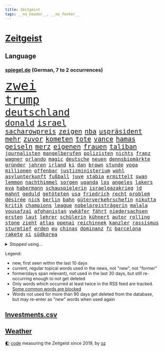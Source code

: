 ```yaml
---
title: Zeitgeist
tags: __no_header__, __no_footer__
---
```


# [Zeitgeist](https://oliz.io/zeitgeist/)

## Language

<h3><a href="https://www.spiegel.de" target="_blank">spiegel.de</a> (German, 7 to 2 occurrences)</h3>
<p style="font-family:monospace">
<span style="font-size:32pt"><a href="news_links.html#zwei" class="current">zwei</a></span>
<br>
<span style="font-size:28pt"><a href="news_links.html#trump" class="current">trump</a></span>
<br>
<span style="font-size:24pt"><a href="news_links.html#deutschland" class="current">deutschland</a></span>
<br>
<span style="font-size:20pt"><a href="news_links.html#donald" class="current">donald</a></span>
<span style="font-size:20pt"><a href="news_links.html#israel" class="current">israel</a></span>
<br>
<span style="font-size:16pt"><a href="news_links.html#sacharowpreis" class="new">sacharowpreis</a></span>
<span style="font-size:16pt"><a href="news_links.html#zeigen" class="current">zeigen</a></span>
<span style="font-size:16pt"><a href="news_links.html#nba" class="current">nba</a></span>
<span style="font-size:16pt"><a href="news_links.html#uspräsident" class="current">uspräsident</a></span>
<span style="font-size:16pt"><a href="news_links.html#mehr" class="current">mehr</a></span>
<span style="font-size:16pt"><a href="news_links.html#zuvor" class="current">zuvor</a></span>
<span style="font-size:16pt"><a href="news_links.html#kometen" class="current">kometen</a></span>
<span style="font-size:16pt"><a href="news_links.html#tote" class="current">tote</a></span>
<span style="font-size:16pt"><a href="news_links.html#vance" class="current">vance</a></span>
<span style="font-size:16pt"><a href="news_links.html#hamas" class="current">hamas</a></span>
<span style="font-size:16pt"><a href="news_links.html#geiseln" class="current">geiseln</a></span>
<span style="font-size:16pt"><a href="news_links.html#merz" class="current">merz</a></span>
<span style="font-size:16pt"><a href="news_links.html#eigenen" class="current">eigenen</a></span>
<span style="font-size:16pt"><a href="news_links.html#frauen" class="current">frauen</a></span>
<span style="font-size:16pt"><a href="news_links.html#taliban" class="current">taliban</a></span>
<br>
<span style="font-size:12pt"><a href="news_links.html#journalisten" class="current">journalisten</a></span>
<span style="font-size:12pt"><a href="news_links.html#mangelberufen" class="new">mangelberufen</a></span>
<span style="font-size:12pt"><a href="news_links.html#polizisten" class="current">polizisten</a></span>
<span style="font-size:12pt"><a href="news_links.html#nichts" class="current">nichts</a></span>
<span style="font-size:12pt"><a href="news_links.html#franz" class="current">franz</a></span>
<span style="font-size:12pt"><a href="news_links.html#wagner" class="current">wagner</a></span>
<span style="font-size:12pt"><a href="news_links.html#orlando" class="current">orlando</a></span>
<span style="font-size:12pt"><a href="news_links.html#magic" class="current">magic</a></span>
<span style="font-size:12pt"><a href="news_links.html#deutsche" class="current">deutsche</a></span>
<span style="font-size:12pt"><a href="news_links.html#neuen" class="current">neuen</a></span>
<span style="font-size:12pt"><a href="news_links.html#dennsbiomärkte" class="new">dennsbiomärkte</a></span>
<span style="font-size:12pt"><a href="news_links.html#gründer" class="current">gründer</a></span>
<span style="font-size:12pt"><a href="news_links.html#jahren" class="current">jahren</a></span>
<span style="font-size:12pt"><a href="news_links.html#irland" class="current">irland</a></span>
<span style="font-size:12pt"><a href="news_links.html#ki" class="current">ki</a></span>
<span style="font-size:12pt"><a href="news_links.html#dan" class="current">dan</a></span>
<span style="font-size:12pt"><a href="news_links.html#brown" class="current">brown</a></span>
<span style="font-size:12pt"><a href="news_links.html#stunde" class="current">stunde</a></span>
<span style="font-size:12pt"><a href="news_links.html#yoga" class="current">yoga</a></span>
<span style="font-size:12pt"><a href="news_links.html#millionen" class="current">millionen</a></span>
<span style="font-size:12pt"><a href="news_links.html#offenbar" class="current">offenbar</a></span>
<span style="font-size:12pt"><a href="news_links.html#justizministerium" class="current">justizministerium</a></span>
<span style="font-size:12pt"><a href="news_links.html#wohl" class="current">wohl</a></span>
<span style="font-size:12pt"><a href="news_links.html#asylunterkunft" class="new">asylunterkunft</a></span>
<span style="font-size:12pt"><a href="news_links.html#fußball" class="current">fußball</a></span>
<span style="font-size:12pt"><a href="news_links.html#juve" class="current">juve</a></span>
<span style="font-size:12pt"><a href="news_links.html#stabia" class="new">stabia</a></span>
<span style="font-size:12pt"><a href="news_links.html#ermittelt" class="current">ermittelt</a></span>
<span style="font-size:12pt"><a href="news_links.html#swan" class="current">swan</a></span>
<span style="font-size:12pt"><a href="news_links.html#lemmon" class="current">lemmon</a></span>
<span style="font-size:12pt"><a href="news_links.html#nachthimmel" class="new">nachthimmel</a></span>
<span style="font-size:12pt"><a href="news_links.html#sorgen" class="current">sorgen</a></span>
<span style="font-size:12pt"><a href="news_links.html#uganda" class="current">uganda</a></span>
<span style="font-size:12pt"><a href="news_links.html#los" class="current">los</a></span>
<span style="font-size:12pt"><a href="news_links.html#angeles" class="current">angeles</a></span>
<span style="font-size:12pt"><a href="news_links.html#lakers" class="current">lakers</a></span>
<span style="font-size:12pt"><a href="news_links.html#eva" class="current">eva</a></span>
<span style="font-size:12pt"><a href="news_links.html#habermann" class="new">habermann</a></span>
<span style="font-size:12pt"><a href="news_links.html#schauspielerin" class="current">schauspielerin</a></span>
<span style="font-size:12pt"><a href="news_links.html#israelgazakrieg" class="current">israelgazakrieg</a></span>
<span style="font-size:12pt"><a href="news_links.html#jd" class="current">jd</a></span>
<span style="font-size:12pt"><a href="news_links.html#mahnt" class="current">mahnt</a></span>
<span style="font-size:12pt"><a href="news_links.html#geduld" class="current">geduld</a></span>
<span style="font-size:12pt"><a href="news_links.html#getöteten" class="current">getöteten</a></span>
<span style="font-size:12pt"><a href="news_links.html#usa" class="current">usa</a></span>
<span style="font-size:12pt"><a href="news_links.html#friedrich" class="current">friedrich</a></span>
<span style="font-size:12pt"><a href="news_links.html#recht" class="current">recht</a></span>
<span style="font-size:12pt"><a href="news_links.html#problem" class="current">problem</a></span>
<span style="font-size:12pt"><a href="news_links.html#désirée" class="new">désirée</a></span>
<span style="font-size:12pt"><a href="news_links.html#nick" class="current">nick</a></span>
<span style="font-size:12pt"><a href="news_links.html#berlin" class="current">berlin</a></span>
<span style="font-size:12pt"><a href="news_links.html#bahn" class="current">bahn</a></span>
<span style="font-size:12pt"><a href="news_links.html#güterverkehrschefin" class="new">güterverkehrschefin</a></span>
<span style="font-size:12pt"><a href="news_links.html#nikutta" class="new">nikutta</a></span>
<span style="font-size:12pt"><a href="news_links.html#kritik" class="current">kritik</a></span>
<span style="font-size:12pt"><a href="news_links.html#champions" class="current">champions</a></span>
<span style="font-size:12pt"><a href="news_links.html#league" class="current">league</a></span>
<span style="font-size:12pt"><a href="news_links.html#nobelpreisträgerin" class="new">nobelpreisträgerin</a></span>
<span style="font-size:12pt"><a href="news_links.html#malala" class="new">malala</a></span>
<span style="font-size:12pt"><a href="news_links.html#yousafzai" class="new">yousafzai</a></span>
<span style="font-size:12pt"><a href="news_links.html#afghanistan" class="current">afghanistan</a></span>
<span style="font-size:12pt"><a href="news_links.html#vwkäfer" class="new">vwkäfer</a></span>
<span style="font-size:12pt"><a href="news_links.html#fährt" class="current">fährt</a></span>
<span style="font-size:12pt"><a href="news_links.html#niedersachsen" class="current">niedersachsen</a></span>
<span style="font-size:12pt"><a href="news_links.html#ersten" class="current">ersten</a></span>
<span style="font-size:12pt"><a href="news_links.html#laut" class="current">laut</a></span>
<span style="font-size:12pt"><a href="news_links.html#lehrer" class="current">lehrer</a></span>
<span style="font-size:12pt"><a href="news_links.html#schülerin" class="current">schülerin</a></span>
<span style="font-size:12pt"><a href="news_links.html#kühnert" class="new">kühnert</a></span>
<span style="font-size:12pt"><a href="news_links.html#autor" class="current">autor</a></span>
<span style="font-size:12pt"><a href="news_links.html#rolling" class="new">rolling</a></span>
<span style="font-size:12pt"><a href="news_links.html#stone" class="current">stone</a></span>
<span style="font-size:12pt"><a href="news_links.html#zieht" class="current">zieht</a></span>
<span style="font-size:12pt"><a href="news_links.html#atlas" class="new">atlas</a></span>
<span style="font-size:12pt"><a href="news_links.html#openai" class="current">openai</a></span>
<span style="font-size:12pt"><a href="news_links.html#reichinnek" class="current">reichinnek</a></span>
<span style="font-size:12pt"><a href="news_links.html#kanzler" class="current">kanzler</a></span>
<span style="font-size:12pt"><a href="news_links.html#rassismus" class="current">rassismus</a></span>
<span style="font-size:12pt"><a href="news_links.html#sturmtief" class="current">sturmtief</a></span>
<span style="font-size:12pt"><a href="news_links.html#erden" class="current">erden</a></span>
<span style="font-size:12pt"><a href="news_links.html#eu" class="current">eu</a></span>
<span style="font-size:12pt"><a href="news_links.html#chinas" class="current">chinas</a></span>
<span style="font-size:12pt"><a href="news_links.html#dominanz" class="current">dominanz</a></span>
<span style="font-size:12pt"><a href="news_links.html#fc" class="current">fc</a></span>
<span style="font-size:12pt"><a href="news_links.html#barcelona" class="current">barcelona</a></span>
<span style="font-size:12pt"><a href="news_links.html#rakete" class="new">rakete</a></span>
<span style="font-size:12pt"><a href="news_links.html#xi" class="current">xi</a></span>
<span style="font-size:12pt"><a href="news_links.html#südkorea" class="current">südkorea</a></span>
</p>
<details>
<summary>Stopped using...</summary>
<p class="former" style="font-size:12pt">
führende(1827) vergeblich(1827) abend(1826) geliefert(1826) flüchtlinge(1825) persönliche(1825) zurzeit(1824) aufgefordert(1823) früh(1823) mittelmeer(1823) nordrheinwestfalen(1823) alexej(1822) entfernt(1822) galt(1822) mario(1822) nawalny(1822) unabhängige(1822) einzug(1821) schildert(1821) 2020(1820) allianz(1820) depressionen(1820) energien(1820) fdp(1820) geflüchteten(1820) obama(1820) sekunden(1820) tötete(1820) verluste(1820) amerika(1819) draußen(1819) freiheit(1819) streitkräfte(1819) diskussion(1818) gebaut(1818) nationalspieler(1818) null(1818) taten(1818) feierte(1817) kennt(1817) nutzte(1817) reißt(1817) weltweiten(1817) übt(1817) aufgehoben(1816) schien(1816) verpassen(1816) weiterer(1816) bewegung(1815) schaltet(1815) standen(1815) teilnehmer(1815) vieler(1815) bedeutung(1814) florida(1814) hieß(1814) möglichst(1814) niederlanden(1814) präsidentschaftswahl(1814) gereist(1813) voraus(1813) befreien(1812) erbe(1812) fliehen(1812) zugelassen(1810) globale(1808) schottland(1808) abgebrochen(1807) mercedes(1807) distanz(1806) gebiet(1806) stadion(1806) beinahe(1805) besondere(1805) garten(1804) hielten(1803) erwachsene(1802) landete(1802) mission(1801) königin(1797) produziert(1795) hilfen(1794) popstar(1792) solchen(1792) fortsetzung(1791) leider(1791) projekte(1791) abstieg(1788) teilt(1786) möglichkeiten(1782) liberalen(1772) sammeln(1765) umbau(1722) panzer(1684) carlos(1680) sahra(1679) wagenknecht(1679) banken(1619) spiegelreporter(1581) müll(1577) tricks(1569) anführer(1559) wellen(1526) gehälter(1487) schulden(1460) halbes(1447) außenministerin(1438) luftwaffe(1432) spektakel(1365) überwachung(1360) versagen(1321) samt(1313) fluss(1311) unmittelbar(1307) eingetroffen(1291) bewusst(1289) umstände(1253) tierschützer(1213) thüringens(1193) verzeichnet(1192) genauer(1185) weitergehen(1183) fassungslos(1181) legal(1181) dach(1165) island(1159) durchs(1156) schickte(1138) tagelang(1125) psychologin(1108) bergen(1088) deuten(1085) parolen(1082) erfüllen(1079) außenpolitik(1077) billigt(1065) einstige(1049) deutschlandticket(1044) demonstriert(1000) minderjährige(993) alcaraz(988) islamistischen(985) jäger(970) darmstadt(949) laden(942) optionen(926) hauptrolle(925) mannheim(921) diplomatische(918) bar(895) fühlte(893) berühmtesten(880) psychische(867) ford(851) zahlungen(849) rechtsextremer(844) zwischenfall(836) stellenabbau(825) bewaffnete(806) wmtitel(806) nächster(801) chancenlos(784) ausnahmezustand(783) völkermord(778) tisch(771) schwachen(770) javier(764) verfolgte(739) tatverdächtiger(737) teslachef(735) 22jährige(720) attentat(719) stimmte(716) schmerzen(715) bsw(697) gespalten(679) bedrängnis(668) indischen(668) beklagen(664) gesichter(662) größe(660) unwahrscheinlich(657) is(656) zeitalter(655) umfangreiche(646) huthis(645) operation(640) mangelnde(637) nvidia(635) wettkampf(632) briten(628) format(625) schritten(621) verbündete(616) anhörung(615) kontroversen(605) rettete(603) sophie(602) gerieten(591) rasch(589) unmöglich(585) klärt(582) höchstwert(576) gleiche(575) stammen(573) jamal(565) musiala(565) kaputt(562) boxen(561) einblick(555) kriegsführung(554) rechtsradikale(554) integration(551) strafzölle(550) ruhrgebiet(547) denkbar(546) fangen(546) ursachen(546) 44(542) flog(525) parteispitze(525) vorstellung(523) depression(520) rafael(520) parkplatz(512) sportlerinnen(511) 28jährige(509) m(498) neueste(498) übel(497) happy(493) laufbahn(487) polizeigewalt(477) smith(473) gleichen(471) atem(467) gemeinsames(465) fühle(458) wanderer(457) telefon(456) fitnessstudio(452) anruf(451) erschüttern(451) strenge(444) inlandsgeheimdienst(442) vorgeschlagen(442) pennsylvania(431) öffentlicher(428) jemen(426) nächstes(425) scheiterten(424) kriege(423) vermeidet(418) unabhängigkeit(414) astronomie(411) anhaltende(407) ausgetauscht(406) fläche(406) abgesetzt(402) baku(395) alex(390) explodiert(387) geschenke(386) mitarbeiterinnen(382) stärkt(382) spiegelrecherchen(379) grundsätzlich(375) geringe(372) königreich(372) milizen(372) australischen(368) grundschulen(366) günstigen(366) indigene(364) zählen(364) brett(361) zulasten(360) seitenhieb(358) fische(357) voraussichtlich(356) passen(355) erik(352) maler(352) weltmeisterschaft(349) französischer(348) bedrohte(346) schwärmt(342) beliebter(339) heutige(339) pedro(334) kongress(331) armin(329) kommissar(329) altkanzler(326) gavin(326) runden(326) traditionell(324) kürzen(323) spielerin(323) kommissarin(322) 500000(321) beliebte(321) end(321) russlandsanktionen(321) therapeuten(315) finanzieren(313) versus(312) report(310) gewinnerin(309) rechtsradikalen(307) sämtliche(306) ed(301) fantasie(301) mobilität(301) sheeran(301) vereinigte(301) bezieht(300) millionenhöhe(299) morddrohungen(297) großbank(294) alleingang(292) zündet(292) interessieren(291) konkurrent(291) bunt(289) faire(289) jair(289) durcheinander(288) fortsetzen(288) antrittsbesuch(287) erschlagen(287) interner(287) verwirrung(287) engen(285) steigert(284) graf(283) chips(282) fehlten(282) vereinbart(282) winzige(282) weite(281) empfehlen(280) jonas(280) dokumentiert(277) freiwilligen(276) ausreichend(274) staunen(274) enthalten(272) slowene(272) flugzeugabsturz(269) waldbrände(269) kichatbot(268) ruder(268) bewegte(267) rücksicht(267) skandale(266) regisseurin(264) menschengruppe(263) drücken(262) suchaktion(262) feuerwehrleute(261) 6000(259) attackierten(257) radprofi(257) predigt(256) unbekannt(256) kälte(255) natostaaten(255) halt(254) gift(253) newsom(253) powell(252) beauftragt(249) patricia(249) wirtschaftlich(248) chemnitz(247) gedenkfeier(247) usamerikanerin(246) wappnet(246) echo(245) sterne(244) istanbuler(242) pressefreiheit(242) tausender(240) fatale(238) kanzleramtschef(237) mittendrin(236) hang(235) saarland(234) tanzt(234) verfügt(234) ekrem(232) schwestern(231) versetzen(231) marie(229) unterzahl(228) belohnung(227) massenproteste(227) verhältnisse(227) unterscheiden(226) übergangspräsident(226) moderner(225) istanbuls(224) bullshit(223) rechnungshof(222) überraschen(221) roland(220) utah(220) dick(217) gescheiterter(217) trophäe(217) vergleiche(217) watch(217) klettern(216) südostasien(216) pascal(215) rechtfertigt(215) spiegeltalk(215) zweifelhafte(214) ingebrigtsen(212) saturn(210) stemmen(210) freigang(209) wüst(207) debütalbum(206) stach(206) stromausfall(206) 1860(205) galatasaray(205) kollidieren(205) umstritten(205) bildschirm(204) entschlossenheit(204) lahav(204) beispiellosen(202) josé(202) taucher(202) diplomatischer(201) kanadier(201) 14jährigen(198) einzelfall(198) flügen(198) alligator(196) anzüge(196) erzeugen(196) schwimmbad(196) carlo(194) christine(194) gewinne(194) ussoldaten(194) bemerkungen(192) unangenehm(192) verfassungsgericht(191) brasiliens(190) einzigen(190) männlich(190) vermissten(190) abschnitt(189) anerkannt(189) piastri(189) bergsteiger(187) netanyahuregierung(187) visa(187) monatelangen(186) i̇mamoğlu(185) geschieht(184) uskonzern(184) alexandria(183) jerusalem(183) mitbegründer(183) taiwans(183) ai(182) einschränkung(182) wälder(181) dosis(180) erfand(180) nachhaltigkeit(180) lichtjahre(178) psychologische(178) wertvolle(178) champion(176) komplette(176) özel(176) journalismus(175) dröge(174) katharina(174) olympique(174) verteidigte(174) carrie(173) mischen(173) psychischen(173) brannten(172) bösen(172) flossen(172) gewissheit(171) bolsonaro(170) tötungsdelikt(170) traurige(169) überragende(169) nebenwirkungen(168) sozialausgaben(168) umgehend(168) wohnungsmarkt(168) özgür(168) dringt(167) inspiriert(167) weinen(166) wrack(166) männlichkeit(165) neunjähriger(165) 110(164) 89jährige(164) ertappt(164) kampfansage(164) kultusminister(164) überflutungen(164) ambitionierten(163) arm(163) thorsten(163) legendäre(162) liege(162) aushalten(161) abnehmen(160) absichtlich(160) auftauchen(160) hindernis(160) algerien(159) festgesetzt(159) lästig(159) schwersten(159) menendez(158) schränkt(157) 15jähriger(156) label(155) trotzte(155) zerlegen(155) akkus(154) rätseln(154) anfragen(153) gestiegenen(153) testet(153) feiertage(152) finde(152) flüchtig(152) kreuzfahrtschiff(152) hai(151) sparkurs(151) vollstreckt(151) weicht(151) wilke(151) fremden(150) reisenden(150) verzweifelte(150) christlichen(149) ertrinkt(149) fed(149) sony(149) verletzen(149) überdurchschnittlich(149) lola(148) gladbach(147) jersey(147) zugeschlagen(147) betrunken(146) traditionsklub(146) ansturm(145) gerichtshofs(145) ankündigung(144) europäern(144) historischem(144) jonathan(144) renten(144) sommerpause(144) ausfall(142) vertagt(142) botox(141) kaisers(141) kindesmissbrauch(141) oppositionsführer(141) überzeugte(141) rückläufig(140) unverantwortlich(140) lukas(139) anscheinend(138) harren(137) kampfflugzeuge(137) emfinale(136) beckenbauer(135) doppelten(135) plötzlichen(135) typen(134) zeitfahren(134) gewalttätigen(133) landschaft(132) toleranz(132) xatar(132) gestolpert(131) gloria(131) indischer(131) spielplan(131) 140(129) nachteile(129) schlägerei(129) madonna(128) bedrohungslage(127) etappe(127) picasso(127) unterbrechen(127) vereinbaren(127) kichips(126) inszenieren(124) kontrahenten(124) leverkusener(124) prescht(124) pride(124) sorgerechtsstreit(124) gekündigt(122) längeren(122) mannschaften(122) gesinnung(121) lupe(121) rentensystem(121) silva(121) vermittlung(120) versäumnisse(120) finnland(119) harvarduniversität(119) massen(119) olympiasieger(119) senior(119) starkoch(119) weltbühne(119) 2002(118) volksfest(118) brettspiele(117) gesamtsieg(117) chelsea(116) dbbteam(116) israelpolitik(116) zuschlag(116) 23jährige(115) bester(115) brigitte(115) demokrat(115) grundrechte(115) merlin(115) schrittweise(115) trauern(115) blatten(114) drehbuch(114) grünenfraktionschefin(114) oberstes(114) sensationell(114) betroffener(113) iaea(113) inbegriff(113) wissenschaftlicher(113) bergsturz(112) brennt(112) durchgeführt(112) erfinder(112) trainers(112) absicht(111) ausgibt(111) eruption(111) gewehrt(110) königs(110) marseille(110) milchstraße(110) sprengung(110) wilders(110) enttäuschend(109) lehre(109) bestimmen(108) euklimaziel(108) finanzieller(108) macrons(108) bremens(107) karol(107) madeleine(107) mccann(107) mittelstand(107) nawrocki(107) ruhiger(107) bronze(106) küsten(106) pablo(106) magabewegung(105) amoklauf(103) luca(103) erzfeind(102) farken(102) lissabon(102) mediamarkt(102) sydney(102) trinkt(102) subventionen(101) 1500(100) aktiviert(100) evakuierung(100) jungtier(100) erpressung(99) erschreckend(99) militärhilfe(99) sicherheitslage(99) alfons(98) boxer(98) rechner(98) salzburger(98) schuhbeck(98) 1980(97) engagiert(97) ruffalo(97) unterhalt(97) verzweiflung(97) israelirankonflikt(96) exagent(95) hetze(95) kalt(95) moritz(95) entweder(94) erhebung(94) horror(94) angelegte(92) überaus(92) bewältigen(91) eiltempo(91) geschlecht(91) onlinebetrug(91) 136(90) 76jährige(90) dazugehörigen(90) gremium(90) leitzins(90) popkultur(90) staatsangehörige(90) vermittlerrolle(90) zuwanderern(90) 18jähriger(89) alljährlichen(89) alstom(89) basketballem(89) einwandern(89) hochsommer(89) religionen(89) turniers(88) utahs(88) bundeshaushalt(87) diskurs(87) drogenhandel(87) icebeamte(87) weltmeere(87) toptalent(86) zdfmoderatorin(86) heikler(85) kontraproduktiv(85) leuten(85) millionenschweren(85) 26jährige(84) ardsendung(84) ausgeflogen(84) bevorzugt(84) flügeln(84) freiburger(84) gedenkstätte(84) jerry(84) matthew(84) steuerte(84) tarifliche(84) todes(84) wirbelt(84) zurückgeworfen(84) befeuern(83) datenschützer(83) decken(83) lukaschenko(83) zurückgreifen(83) bauten(82) existenzielle(82) notwendigen(82) unbewaffnete(82) verdienste(82) ökosysteme(82) österreicherin(82) 1972(81) angeprangert(81) baldige(81) einzel(81) staatsvermögen(81) minsk(80) verlorenen(80) afghanischen(79) bahnstrecken(79) sozialkosten(79) berichteten(78) durchsuchen(78) felsigen(78) fischerei(78) geächtet(78) konzernmutter(78) obdachloser(78) beeindrucken(77) begegnungen(77) effizient(77) mischa(77) solidarisiert(77) teleskop(77) unerfreuliche(77) verwirklichen(77) wehrte(77) kalter(76) mobilisiert(76) schild(76) schlossen(76) aufklärungsflugzeug(75) bekämpft(75) kontaktierte(75) weltranglistenerste(75) bootsausflug(74) brisant(74) ertränkt(74) evenepoel(74) f35(74) gesa(74) giulia(74) krause(74) prozessauftakt(74) remco(74) zugelegt(74) 2036(73) auffahrunfall(73) behaupten(73) dates(73) gelbe(73) gescherzt(73) kombinieren(73) neubau(73) bafög(72) camp(72) emgold(72) grenzschützer(72) intime(72) schaltete(72) verbreitung(72) chinesischem(71) dumitru(71) hektik(71) bundesdeutschen(70) ecstasy(70) ereignissen(70) großstädte(70) leichten(70) moulin(70) reinhardt(70) republikanern(70) rouge(70) angeschlagenen(69) bundesverdienstkreuz(69) granaten(69) herausgefunden(69) kette(69) multimilliardär(69) wirecard(69) 407(68) ecuador(68) hessische(68) plädieren(68) sortieren(68) spiegelanalyse(68) 52(67) schlesinger(67) socialmediapost(67) spatenstich(67) vingegaard(67) überhöhte(67) abhängen(66) berüchtigter(66) echtes(66) eindringlinge(66) livesendung(66) mutmaßliches(66) exklusive(65) gewidmet(65) rivalin(65) stützpunkt(65) wegovy(65) herausragende(64) koordinieren(64) meisterin(64) pausiert(64) schließung(64) schwarz(64) videoüberwacht(64) barack(63) begrüßen(63) gebremst(63) julija(63) nawalnaja(63) romanelli(63) sprint(63) teilerfolg(63) vereinfachen(63) anhalten(62) arbeiterinnen(62) auvisio(62) einbürgerungen(62) headsets(62) jbl(62) palästinaaktivisten(62) shokz(62) wasserdichte(62) wasserfesten(62) 47jähriger(61) aufgespürt(61) fußballweltmeister(61) putinfreund(61) schicksalsschlag(61) weichen(61) athletinnen(60) fußfessel(60) sommerspiele(60) verbucht(60) überqueren(60) ankündigungen(59) peichl(59) theorie(59) unterhaltungskünstler(59) 22jähriger(58) liebespaar(58) ortstermin(58) seniorin(58) stundenlanger(58) tragik(58) willy(58) wolke(58) ausnehmen(57) extremsportler(57) federal(57) gazademo(57) ludwigshafen(57) luther(57) novum(57) paaren(57) pilotprojekt(57) rang(57) reserve(57) stichelt(57) wonder(57) 35jährige(56) 7000(56) einwanderung(56) erwischen(56) fantasiert(56) häufigsten(56) krankhaften(56) bootsführer(55) hoffnungsträger(55) pflegekosten(55) tyler(55) usrapperin(55) blenden(54) gemini(54) jdcom(54) stehenden(54) tagelangen(54) zurückgeholt(54) exbndchef(53) kostete(53) liebespaare(53) turniereinzelkritik(53) beeinträchtigungen(52) defekte(52) emhalbfinale(52) geahndet(52) immobilienkredit(52) olympiabewerbung(52) südkoreanische(52) andeutet(51) gesamtwertung(51) steinschlag(51) vorleistung(51) bezeichnen(50) bosbach(50) bundesstraße(50) distanzierte(50) dominoeffekt(50) dreckige(50) gefährt(50) haltbar(50) locker(50) merkte(50) schippe(50) abhalten(49) anrichtet(49) drängte(49) gebiete(49) klappte(49) rechthaber(49) astronauten(48) bestellungen(48) einzusetzen(48) kugelstoßen(48) kulisse(48) lehrstück(48) ogunleye(48) rechtsextremist(48) romantik(48) sozialsysteme(48) tiefgreifende(48) vereinsgeschichte(48) yemisi(48) denis(47) kasernen(47) khalil(47) palästinaaktivist(47) rechtsextremem(47) sotschi(47) klubgeschichte(46) kofferraum(46) prokopfverschuldung(46) schwert(46) treibhausgasen(46) amokfahrt(45) auktionshaus(45) gründung(45) inhaltlichen(45) shitstorm(45) stein(45) umweltschutzbehörde(45) beschwerte(44) erdmann(44) erfurter(44) gender(44) kaleb(44) mecklenburg(44) nerv(44) verbrennungen(44) ausgewählte(43) betonen(43) einstand(43) frischer(43) mourinho(43) 41(42) behindert(42) crasht(42) glaubte(42) jederzeit(42) malaika(42) mihambo(42) straßenradsport(42) virkus(42) weitspringerin(42) zuwanderung(42) fragwürdiger(41) gegenwind(41) gesprächsbedarf(41) gleichgewicht(41) grenzenlose(41) katholischer(41) kommunalwahlkampf(41) kulturkämpfer(41) teilnehmern(41) wasserwerfer(41) abschauen(40) verfassungstreue(40) welthandelsorganisation(40) wochenlanger(40) atomkrieg(39) ausbleibenden(39) chat(39) geschäftstüchtige(39) militärmanöver(39) naomi(39) schmücken(39) aktie(38) bombardements(38) gewichtsverlust(38) quallen(38) sprinterin(38) spritzen(38) veteranen(38) apotheker(37) candace(37) luftverschmutzung(37) owens(37) sicherheitsexperten(37) unoklimakonferenz(37) victor(37) berry(36) einnahme(36) mitbewohnerin(36) monheim(36) carl(35) gefreut(35) saale(35) sozialismus(35) statisten(35) verzehren(35) bemalte(34) dienstleister(34) klagemauer(34) moskauer(34) angemessene(33) bosnien(33) dodik(33) eröffneten(33) milorad(33) normalen(33) saisonbeginn(33) beschwichtigt(32) familienleben(32) innenpolitisch(32) kreuzen(32) redaktionen(32) wacht(32) abgewendet(31) eubeitritt(31) gina(31) klarmoderatorin(31) lückenkemper(31) sicherstellen(31) stimmungsbild(31) besiegte(30) bezirksbürgermeister(30) exportüberschuss(30) frühstück(30) kulturzentrum(30) plastik(30) puste(30) rächen(30) usgeschäft(30) basketballer(29) eugen(29) unbekanntes(29) zentren(29) ernsthaft(28) paypal(28) spendenaufruf(28) terence(28) turbulenzen(28) bestiegen(27) einzunehmen(27) jahreszeiten(27) neuigkeiten(27) regnet(27) spieltag(27) bundeswehrsoldaten(26) gabriel(26) 1993(25) crime(25) expertin(25) lyle(25) mexikanische(25) minderheit(25) verdreifacht(25) vergiftung(25) doppelte(24) erwähnt(24) erzielte(24) fanatischen(24) konrad(24) lenin(24) meier(24) melbourne(24) armeechef(23) begründen(23) großdemo(23) konkreten(23) konsequenz(23) lausanne(23) modehaus(23) rimini(23) seilen(23) geheuer(22) geschmäht(22) grundlegend(22) nachfolgerin(22) streumunition(22) vorsitzender(22) asthma(21) dichter(21) erneuerbare(21) filderstadt(21) gomringer(21) heimatstadt(21) hoffenheim(21) kirmes(21) lyrik(21) startelfdebüt(21) basketballnationalmannschaft(20) falschparken(20) halfen(20) verdichten(20) widersacher(20) überraschender(20) aufträge(19) award(19) fluggäste(19) gekentert(19) nrwministerpräsident(19) süffisanten(19) usbehörden(19) ökonomin(19) ableger(18) ag(18) autobahnstück(18) westjordanlands(18) anz(17) ehrlich(17) gekracht(17) manns(17) pension(17) psychologen(17) usnotenbankerin(17) elektrofachmärkte(16) grundsätzliches(16) regenwald(16) rekordwert(16) theo(16) urinieren(16) anteile(15) entführer(15) milei(15) nachbarin(15) westdeutschland(15) wohlsten(15) anhaltenden(14) düsteren(14) erbschaft(14) formel1qualifying(14) innensenator(14) komponisten(14) unterrichten(14) verstörende(14) astronautinnen(13) chp(13) irritierenden(13) laufstegen(13) luigi(13) möhring(13) stichverletzungen(13) todesdrohungen(13) wotan(13) begründete(12) davis(12) gelegt(12) lebenslanger(12) loben(12) rückfall(12) zusammengestellt(12) grenzwerte(11) terminal(11) unberechenbar(11) unogeneralsekretär(11) vorstellbar(11) vuelta(11)
</p>
</details>
<p>Legend:
<ul>
<li><span class="new">new</span>, first seen within the last 10 days</li>
<li><span class="current">current</span>, regular topical words used in the news, not "new", not "former"</li>
<li><span class="former">former(days span relevant)</span>, not used in the last 30 days, but still re-occurring enough to not get deleted</li>
<li>Only words which occurred at least twice in the RSS feed are tracked. <a href="language/filters.py">Some common words are blocked</a></li>
<li>Words not used for more than 90 days get deleted from the database, but may re-enter as "new" words when used again</li>
</ul>
</p>

## [Investments](investments.html)[.csv](investments.csv)

## [Weather](weather.html)

<footer>
<a href="javascript:toggleTheme()" class="nav">🌓</a>
<a href="https://github.com/ooz/zeitgeist">code</a> measuring the Zeitgeist since 2019, by <a href="https://oliz.io">oz</a>
</footer>
